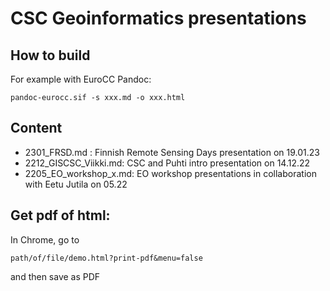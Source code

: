 # CSC Geoinformatics presentations

## How to build

For example with EuroCC Pandoc:

`pandoc-eurocc.sif -s xxx.md -o xxx.html`

## Content

* 2301_FRSD.md : Finnish Remote Sensing Days presentation on 19.01.23
* 2212_GISCSC_Viikki.md: CSC and Puhti intro presentation on 14.12.22
* 2205_EO_workshop_x.md: EO workshop presentations in collaboration with Eetu Jutila on 05.22

## Get pdf of html: 

In Chrome, go to

`path/of/file/demo.html?print-pdf&menu=false` 

and then save as PDF
